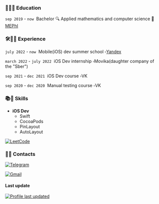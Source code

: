 ### 📝👨‍🎓&nbsp;Education

`sep 2019` - `now`&nbsp; Bachelor 🔍 Applied mathematics and computer science 🏢 [MEPhI](https://mephi.ru)

### 🛠👨‍💻&nbsp;Experience

`july 2022` - `now`&nbsp; Mobile(iOS) dev summer school ▫️[Yandex](https://github.com/yandex)

`march 2022` - `july 2022`&nbsp; iOS Dev internship ▫️Movika(daughter company of the "Sber") 
<!-- с того сообщения 
-->

`sep 2021` - `dec 2021`&nbsp; iOS Dev course ▫️VK

<!-- Познакомился со swift и создал свое первое приложение в команде ссылка
-->

`sep 2020` - `dec 2020`&nbsp; Manual testing course ▫️VK
  
<!--Изучил основы тестирования 
-->



<!--
### 🛠🐶&nbsp;Pet projects
-->




### 📚🧩&nbsp;Skills
- **iOS Dev**&nbsp;
  - Swift
  - CocoaPods
  - PinLayout
  - AutoLayout

[![LeetCode](https://img.shields.io/static/v1?label=LeetCode&message=T1mur&color=blue&logo=leetcode&logoColor=white&style=flat)](https://leetcode.com/T1mur337/)






### 📩📱&nbsp;Contacts

[![Telegram](https://img.shields.io/static/v1?label=Telegram&message=chieftim&color=blue&logo=telegram&logoColor=white&style=flat)](https://t.me/chieftim)

[![Gmail](https://img.shields.io/static/v1?label=Gmail&message=itimur317@gmail.com&color=blue&logo=gmail&logoColor=white&style=flat)](mailto:itimur317@gmail.com)

#### Last update




[![Profile last updated](https://img.shields.io/github/last-commit/itimur317/itimur317/master?label=Last%20updated&style=flat)](https://github.com/itimur317/itimur317/commits)

